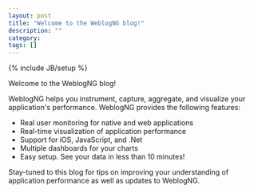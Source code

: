 ```yaml
---
layout: post
title: "Welcome to the WeblogNG blog!"
description: ""
category: 
tags: []
---
```

{% include JB/setup %}

Welcome to the WeblogNG blog!

WeblogNG helps you instrument, capture, aggregate, and visualize your application's performance.  WeblogNG provides the following features:

* Real user monitoring for native and web applications
* Real-time visualization of application performance
* Support for iOS, JavaScript, and .Net
* Multiple dashboards for your charts
* Easy setup. See your data in less than 10 minutes!

Stay-tuned to this blog for tips on improving your understanding of application performance as well as updates to WeblogNG.